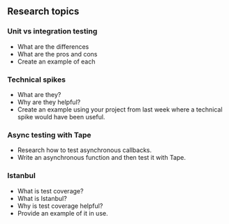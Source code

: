 ## Research topics

### Unit vs integration testing
- What are the differences
- What are the pros and cons
- Create an example of each

### Technical spikes
- What are they?
- Why are they helpful?
- Create an example using your project from last week where a technical spike would have been useful.

### Async testing with Tape
- Research how to test asynchronous callbacks.
- Write an asynchronous function and then test it with Tape.


### Istanbul
- What is test coverage?
- What is Istanbul?
- Why is test coverage helpful?
- Provide an example of it in use.
